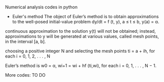 Numerical analysis codes in python

* Euler's method
The object of Euler’s method is to obtain approximations to the well-posed initial-value problem
dy/dt = f (t, y), a ≤ t ≤ b, y(a) = α.

continuous approximation to the solution y(t) will not be obtained; instead, approximations
to y will be generated at various values, called mesh points, in the interval [a, b].

choosing a positive integer N and selecting the mesh points
      ti = a + ih, for each i = 0, 1, 2, . . . , N
      
Euler’s method is
    w0 = α,
    wi+1 = wi + hf (ti,wi), for each i = 0, 1, . . . , N − 1.    


More codes: TO DO